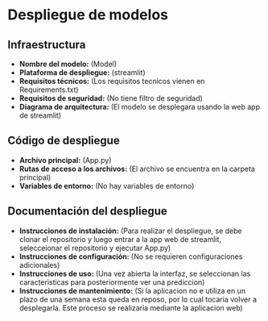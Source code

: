 # Despliegue de modelos

## Infraestructura

- **Nombre del modelo:** (Model)
- **Plataforma de despliegue:** (streamlit)
- **Requisitos técnicos:** (Los requisitos tecnicos vienen en Requirements.txt)
- **Requisitos de seguridad:** (No tiene filtro de seguridad)
- **Diagrama de arquitectura:** (El modelo se desplegara usando la web app de streamlit)

## Código de despliegue

- **Archivo principal:** (App.py)
- **Rutas de acceso a los archivos:** (El archivo se encuentra en la carpeta principal)
- **Variables de entorno:** (No hay variables de entorno)

## Documentación del despliegue

- **Instrucciones de instalación:** (Para realizar el despliegue, se debe clonar el repositorio y luego entrar a la app web de streamlit, selecceionar el repositorio y ejecutar App.py)
- **Instrucciones de configuración:** (No se requieren configuraciones adicionales)
- **Instrucciones de uso:** (Una vez abierta la interfaz, se seleccionan las caracteristicas para posteriormente ver una prediccion)
- **Instrucciones de mantenimiento:** (Si la aplicacion no e utiliza en un plazo de una semana esta queda en reposo, por lo cual tocaria volver a desplegarla. Este proceso se realizaria mediante la aplicacion web)
